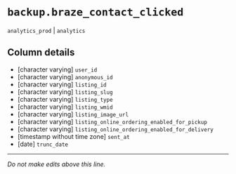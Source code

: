 # `backup.braze_contact_clicked`
`analytics_prod` | `analytics`

## Column details
* [character varying] `user_id`
* [character varying] `anonymous_id`
* [character varying] `listing_id`
* [character varying] `listing_slug`
* [character varying] `listing_type`
* [character varying] `listing_wmid`
* [character varying] `listing_image_url`
* [character varying] `listing_online_ordering_enabled_for_pickup`
* [character varying] `listing_online_ordering_enabled_for_delivery`
* [timestamp without time zone] `sent_at`
* [date]      `trunc_date`

-------------------------------------------------------------------------------
*Do not make edits above this line.*
